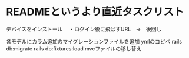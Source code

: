 # READMEというより直近タスクリスト

デバイスをインストール
　・ログイン後に飛ばすURL　→　後回し


各モデルにカラム追加のマイグレーションファイルを追加
ymlのコピペ
rails db:migrate
rails db:fixtures:load
mvcファイルの移し替え